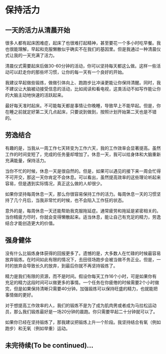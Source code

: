 保持活力
==========

## 一天的活力从清晨开始
很多人都有起床困难症，起床了也很难打起精神，甚至要花一个多小时吃早餐。我也很能理解，早起和克服懒散似乎确实不在我们的基因里。但是我通过一种清晨仪式让我的一天充满了活力。

清晨仪式需要起床后做30-60分钟的活动，你可以坚持每天都这么做。这样一些活动可以赶走你的那些坏习惯，让你的每一天有一个良好的开始。

我建议早起做些锻炼，做做引体向上、跑跑步比冲澡更能让你保持清醒。同时，我不建议让大脑被动接受信息的活动，比如阅读和看电视，这类活动不如写作能让你的大脑主动地快速的活跃起来。

最好每天准时起床。不可能每天都是事情让你晚睡，导致早上不能早起。但是，你在睡之前就定好第二天几点起床，只要说到做到，按照计划开始第二天也是不错的。



## 劳逸结合
有趣的是，当我从一周工作七天转变为工作六天，我的工作效率会显著提高。虽然工作的时间变短了，完成的任务量却增加了。休息一天，我可以给身体和大脑重新充满能量，保持活力。

当你不忙的时候，休息一天是很自然的。但是，如果可以遇见的接下来一周会忙得不可开交，那这一天你肯定不会休息。可以看出，虽然提高效率的这些理论听起来容易，但是遇到实际情况，真正这么做的人却很少。

如果你坚持每周休息一天，那么你很容易保持工作的活力。每周休息一天的习惯坚持了几个月后，当我非常忙的时候，也不会陷入工作狂的状态。

意外的是，每周休息一天还能帮助我克服拖延症。通常疲劳和拖延是紧密相关的。当你精疲力尽时，你就会变得懒散起来。适当休息，能让自己有充足的精力，劳逸结合才能创造更大的价值。



## 强身健体
没有什么比锻炼身体获得的回报更多了。遗憾的是，大多数人在忙碌的时候最容易放弃锻炼。在时间如此有限的情况下，去田径场跑步会被当做不务正业。但是，一时的放弃会导致长久的放弃，到最后你就不再坚持锻炼了。

精力是我们有限的资源，而不是时间。假设你每天工作16个小时，可是如果你有充足的精力这段时间可以做更多的事情。一个任务在你疲倦的时候需要2个小时做完，但是如果保持清晰只需要40分钟。加强锻炼可以保持旺盛的精力，也就能把事情做的更好。

对于想提高工作效率的人，我们的锻炼不是为了成为肌肉男或者成为马拉松运动员，那么我们锻炼最好是一场20分钟的晨跑。你只需要早起二十分钟就可以了。

如果你已经在坚持锻炼了，那我建议把锻炼上升一个阶段。我坚持结合有氧（例如跑步）和无氧（例如举重）运动。


## 未完待续(To be continued)...
